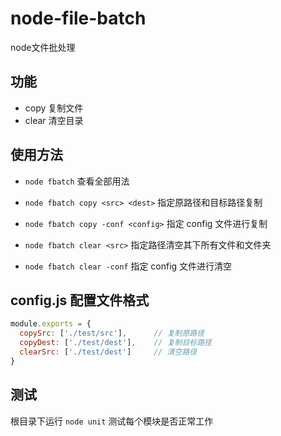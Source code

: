 # node-file-batch
node文件批处理

## 功能
- copy     复制文件
- clear    清空目录

## 使用方法
- ```node fbatch``` 查看全部用法

- ```node fbatch copy <src> <dest>``` 指定原路径和目标路径复制

- ```node fbatch copy -conf <config>``` 指定 config 文件进行复制

- ```node fbatch clear <src>``` 指定路径清空其下所有文件和文件夹

- ```node fbatch clear -conf``` 指定 config 文件进行清空

## config.js 配置文件格式

```javascript
module.exports = {
  copySrc: ['./test/src'],      // 复制原路径
  copyDest: ['./test/dest'],    // 复制目标路径
  clearSrc: ['./test/dest']     // 清空路径
}
```

## 测试
根目录下运行 ```node unit``` 测试每个模块是否正常工作

